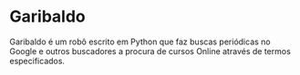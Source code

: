 # Garibaldo
Garibaldo é um robô escrito em Python que faz buscas periódicas no Google e outros buscadores a procura de cursos Online através de termos especificados. 
